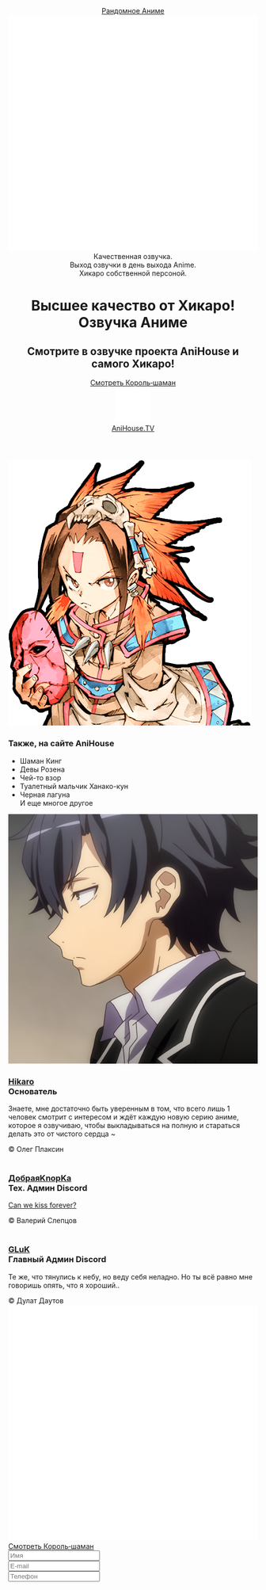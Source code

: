 <!DOCTYPE html>
<html lang="ru">
<head>
    <meta charset="UTF-16">
    <meta http-equiv="X-UA-Compatible" content="IE=edge">
    <meta name="viewport" content="width=device-width, initial-scale=1.0">
    <title>AniHouse</title>
    <link rel="stylesheet" href="css/style.css">
    <link rel="icon" type="image/png" sizes="64x64" href="img/main_logo.png">
</head>
<body>
   <header>
      <div class="top-line">
         <div class="wrap">
            <a href="https://anihouse.tv/view/18" target="_blank" class="random_anime">Рандомное Аниме</a>
            <img src="img/main_logo.png" alt="https://energyforum.ru/uploads/location/восклицалка.png" class="main_logo">
            <div class="phones">
               Качественная озвучка.<br>
                Выход озвучки в день выхода Anime.<br>
               Хикаро собственной персоной.
            </div>
         </div>
      </div>
      <div class="main">
         <div class="wpap">
            <h1>Высшее качество от Хикаро!<br>
               Озвучка Аниме
            </h1>
            <h2>
               Смотрите в озвучке проекта AniHouse и самого Хикаро!
            </h2>
         </div>
         <a href="http://anihouse.tv/" target="_blank" class="random_anime register">
            Смотреть Король‑шаман
         </a><br>
         <a href="http://anihouse.tv/" target="_blank" class="random_anime phone">
            <img src="img/global_vectorpaint.svg" alt="">
            <div class="button_name">AniHouse.TV</div>
         </a>
      </div>
   </header>
   <div class="divider"></div>
      <div class="anime_product">
         <div class="wrap">
            <img src="img/shaman_king.png" alt="" class="shaman_king">
            <div class="anime_list">
               <h3>Также, на сайте AniHouse</h3>
               <ul>
                  <li title="Привет">Шаман Кинг</li>
                  <li>Девы Розена</li>
                  <li>Чей-то взор</li>
                  <li>Туалетный мальчик Ханако-кун</li>
                  <li>Черная лагуна<br>И еще многое другое</li>
               </ul>
            </div>
         </div>
      </div>
      <div class="divider"></div>
      <div class="units_comm">
         <div class="wrap">
            <div class="unit unit_Hikaro">
               <img src="img/hikaro_ava.png" alt="" class="ava">
               <div class="bio">
                  <h3>
                     <a href="https://vk.com/hikaro_anihousetv" target="_blank">Hikaro</a>
                     <div class="unit_rang">Основатель</div>
                  </h3>
                        <p>
                           Знаете, мне достаточно быть уверенным в том, что всего лишь 1 человек смотрит с интересом и ждёт каждую новую серию аниме, которое я озвучиваю, чтобы выкладываться на полную и стараться делать это от чистого сердца ~
                        </p>
                        <div class="copyright">&copy; Олег Плаксин</div>
                  </div>
                  <div class="clear"></div>
            </div>
            <div class="unit unit_GooDKnopKa">
                  <img src="https://cdn.discordapp.com/avatars/545177324870565888/a_b7377dec6e033f1908baa294ad1d3c9c.gif" alt="" class="ava">
                  <div class="bio">
                     <h3>
                         <a href="https://vk.com/goodknopka" target="_blank">ДобраяKnopKa</a>
                        <div class="unit_rang Discord">Тех. Админ Discord</div>
                     </h3>
                        <p>
                           <a href="https://open.spotify.com/track/58wyJLv6yH1La9NIZPl3ne?si=fa0377a61d06493e" target="_blank">Can we kiss forever?</a>
                        </p>
                     <div class="copyright">&copy; Валерий Слепцов</div>
                  </div>
                  <div class="clear"></div>
            </div>
               <div class="unit unit_Gluk">
                  <img src="https://cdn.discordapp.com/avatars/295235310705704971/a_f726c8ba8886df260ed549e26c0e3ee8.gif" alt="" class="ava">
                  <div class="bio">
                     <h3>
                        <a href="https://vk.com/lglukl" target="_blank">GLuK</a>
                        <div class="unit_rang Discord">Главный Админ Discord</div>
                     </h3>
                     <p>
                        Те же, что тянулись к небу, но веду себя неладно. Но ты всё равно мне говоришь опять, что я хороший..
                     </p>
                     <div class="copyright">&copy; Дулат Даутов</div>
                  </div>
                  <div class="clear"></div>
               </div>
         </div>
      </div>
      <footer>
          <div class="wrap">
            <div class="footer_info">
               <img src="img/main_logo.png" alt="https://energyforum.ru/uploads/location/восклицалка.png" class="main_logo">
            </div>
            <div class="footer_info">
                  <a href="https://anihouse.tv/view/18" target="_blank" class="random_anime reg_in_footer"><div>Смотреть Король‑шаман</div></a>
                  <!-- <a href="http://anihouse.tv/" target="_blank" class="random_anime register">Смотреть Король‑шаман</a> -->
               </div>
               <div class="footer_info">
                  <input placeholder="Имя" type="text" inputmode="text" class="random_anime reg_in_footer input_footer" id="name"><br>
                  <input placeholder="E-mail" type="email" inputmode="email" class="random_anime reg_in_footer input_footer" id="mail"><br>
                  <input placeholder="Телефон" type="tel" inputmode="tel" class="random_anime reg_in_footer input_footer" id="phone" autocomplete="off">
               </div>
               <div class="clear"></div>
            </div>
        </footer>

<script src="/js/nothing.js"></script>
<script src="/js/nothing2.js"></script>
</body>
</html>
